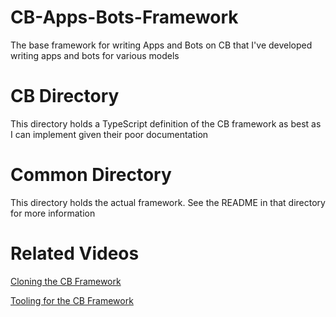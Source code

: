 # CB-Apps-Bots-Framework
The base framework for writing Apps and Bots on CB that I've developed writing apps and bots for various models

# CB Directory
This directory holds a TypeScript definition of the CB framework as best as I can implement given their poor documentation

# Common Directory
This directory holds the actual framework. See the README in that directory for more information

# Related Videos
[Cloning the CB Framework](https://www.youtube.com/watch?v=5QqRKm_umPA)

[Tooling for the CB Framework](https://www.youtube.com/watch?v=49QqqEvYMdQ)